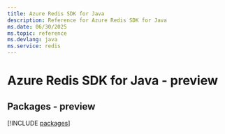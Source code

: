 ```yaml
---
title: Azure Redis SDK for Java
description: Reference for Azure Redis SDK for Java
ms.date: 06/30/2025
ms.topic: reference
ms.devlang: java
ms.service: redis
---
```

# Azure Redis SDK for Java - preview
## Packages - preview
[!INCLUDE [packages](redis-index.md)]